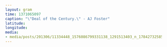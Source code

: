 ```yaml
---
layout: gram
time: 1371065097
caption: "\"Deal of the Century.\" - AJ Foster"
latitude: 
longitude: 
media:
- media/posts/201306/11334448_1576086799331138_1291513403_n_17842732585000351.jpg
---
```

